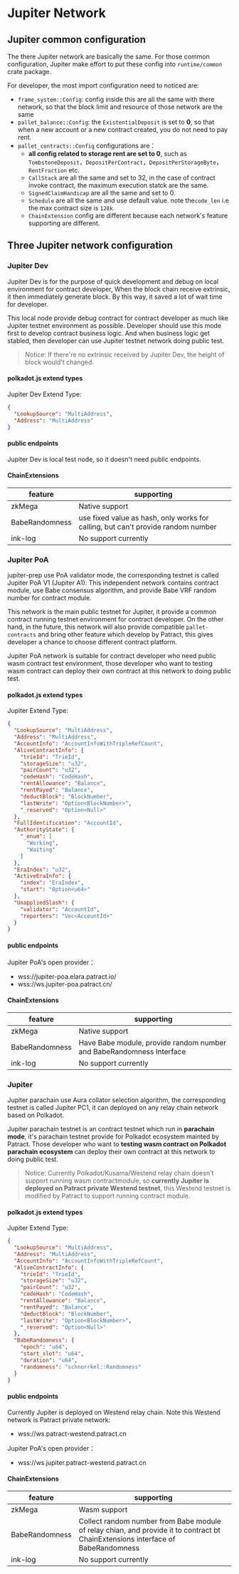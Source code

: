 # Jupiter Network

## Jupiter common configuration

The there Jupiter network are basically the same. For those common configuration, Jupiter make effort to put these config into `runtime/common` crate package.

For developer, the most import configuration need to noticed are:

- `frame_system::Config`: config inside this are all the same with there network, so that the block limit and resource of those network are the same
- `pallet_balance::Config`: the `ExistentialDeposit` is set to **0**, so that when a new account or a new contract created, you do not need to pay rent.
- `pallet_contracts::Config` configurations are：
  - **all config related to storage rent are set to 0**, such as `TombstoneDeposit`，`DepositPerContract`，`DepositPerStorageByte`，`RentFraction` etc.
  - `CallStack` are all the same and set to 32, in the case of contract invoke contract, the maximum execution statck are the same.
  - `SignedClaimHandicap` are all the same and set to 0.
  - `Schedule` are all the same and use default value. note the`code_len` i.e the max contract size is `128k`.
  - `ChainExtension` config are different because each network's feature supporting are different.

## Three Jupiter network configuration

### Jupiter Dev

Jupiter Dev is for the purpose of quick development and debug on local environment for contract developer, When the block chain receive extrinsic, it then immediately generate block. By this way, it saved a lot of wait time for developer. 

This local node provide debug contract for contract developer as much like Jupiter testnet environment as possible. Developer should use this mode first to develop contract business logic. And when business logic get stabled, then developer can use Jupiter testnet network doing public test.

> Notice: If there're no extrinsic received by Jupiter Dev, the height of block would't changed.

#### polkadot.js extend types

Jupiter Dev Extend Type: 

```json
{
  "LookupSource": "MultiAddress",
  "Address": "MultiAddress"
}
```

#### public endpoints

Jupiter Dev is local test node, so it doesn't need public endpoints.

#### ChainExtensions

| feature        | supporting                                                                       |
| -------------- | -------------------------------------------------------------------------------- |
| zkMega         | Native support                                                                   |
| BabeRandomness | use fixed value as hash, only works for calling, but can't provide random number |
| ink-log        | No support currently                                                             |

### Jupiter PoA

jupiter-prep use PoA validator mode, the corresponding testnet is called Jupiter PoA V1 (Jupiter A1). This independent network contains contract module, use Babe consensus algorithm, and provide Babe VRF random number for contract module.

This network is the main public testnet for Jupiter, it provide a common contract running testnet environment for contract developer. On the other hand, in the future, this network will also provide compatible `pallet-contracts` and bring other feature which develop by Patract, this gives developer a chance to choose different contract platform.

Jupiter PoA network is suitable for contract developer who need public wasm contract test environment, those developer who want to testing wasm contract can deploy their own contract at this network to doing public test.

#### polkadot.js extend types

Jupiter Extend Type:

```json
{
  "LookupSource": "MultiAddress",
  "Address": "MultiAddress",
  "AccountInfo": "AccountInfoWithTripleRefCount",
  "AliveContractInfo": {
    "trieId": "TrieId",
    "storageSize": "u32",
    "pairCount": "u32",
    "codeHash": "CodeHash",
    "rentAllowance": "Balance",
    "rentPayed": "Balance",
    "deductBlock": "BlockNumber",
    "lastWrite": "Option<BlockNumber>",
    "_reserved": "Option<Null>"
  },
  "FullIdentification": "AccountId",
  "AuthorityState": {
    "_enum": [
      "Working",
      "Waiting"
    ]
  },
  "EraIndex": "u32",
  "ActiveEraInfo": {
    "index": "EraIndex",
    "start": "Option<u64>"
  },
  "UnappliedSlash": {
    "validator": "AccountId",
    "reporters": "Vec<AccountId>"
  }
}
```

#### public endpoints

Jupiter PoA's open provider：

- wss://jupiter-poa.elara.patract.io/
- wss://ws.jupiter-poa.patract.cn/

#### ChainExtensions

| feature        | supporting                                                           |
| -------------- | ---------------------------------------------------------------------|
| zkMega         | Native support                                                       |
| BabeRandomness | Have Babe module, provide random number and BabeRandomness Interface |
| ink-log        | No support currently                                                 |

### Jupiter

Jupiter parachain use Aura collator selection algorithm, the corresponding testnet is called Jupiter PC1, it can deployed on any relay chain network based on Polkadot.

Jupiter parachain testnet is an contract testnet which run in **parachain mode**, it's parachain testnet provide for Polkadot ecosystem mainted by Patract. Those developer who want to **testing wasm contract on Polkadot parachain ecosystem** can deploy their own contract at this network to doing public test.

> Notice: Currently Polkadot/Kusama/Westend relay chain doesn't support running wasm contractmodule, so **currently Jupiter is deployed on Patract private Westend testnet**, this Westend testnet is modified by Patract to support running contract module.

#### polkadot.js extend types

Jupiter Extend Type:

```json
{
  "LookupSource": "MultiAddress",
  "Address": "MultiAddress",
  "AccountInfo": "AccountInfoWithTripleRefCount",
  "AliveContractInfo": {
    "trieId": "TrieId",
    "storageSize": "u32",
    "pairCount": "u32",
    "codeHash": "CodeHash",
    "rentAllowance": "Balance",
    "rentPayed": "Balance",
    "deductBlock": "BlockNumber",
    "lastWrite": "Option<BlockNumber>",
    "_reserved": "Option<Null>"
  },
  "BabeRandomness": {
    "epoch": "u64",
    "start_slot": "u64",
    "duration": "u64",
    "randomness": "schnorrkel::Randomness"
  }
}
```

#### public endpoints

Currently Jupiter is deployed on Westend relay chain. Note this Westend network is Patract private network:

- wss://ws.patract-westend.patract.cn

Jupiter PoA's open provider：

- wss://ws.jupiter.patract-westend.patract.cn

#### ChainExtensions

| feature        | supporting                                                                                                                       |
| -------------- | -------------------------------------------------------------------------------------------------------------------------------- |
| zkMega         | Wasm support                                                                                                                     |
| BabeRandomness | Collect random number from Babe module of relay chian, and provide it to contract bt ChainExtensions interface of BabeRandomness |
| ink-log        | No support currently                                                                                                             |
